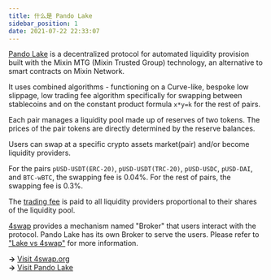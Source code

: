 ```yaml
---
title: 什么是 Pando Lake
sidebar_position: 1
date: 2021-07-22 22:33:07
---
```


[Pando Lake](https://lake.pando.im) is a decentralized protocol for automated liquidity provision built with the Mixin MTG (Mixin Trusted Group) technology, an alternative to smart contracts on Mixin Network.

It uses combined algorithms - functioning on a Curve-like, bespoke low slippage, low trading fee algorithm specifically for swapping between stablecoins and on the constant product formula `x*y=k` for the rest of pairs.

Each pair manages a liquidity pool made up of reserves of two tokens. The prices of the pair tokens are directly determined by the reserve balances.

Users can swap at a specific crypto assets market(pair) and/or become liquidity providers.

For the pairs `pUSD-USDT(ERC-20)`, `pUSD-USDT(TRC-20)`, `pUSD-USDC`, `pUSD-DAI`, and `BTC-wBTC`, the swapping fee is 0.04%. For the rest of pairs, the swapping fee is 0.3%.

The [trading fee](./key-concepts/trading-fee) is paid to all liquidity providers proportional to their shares of the liquidity pool.

[4swap](https://4swap.org) provides a mechanism named "Broker" that users interact with the protocol. Pando Lake  has its own Broker to serve the users. Please refer to ["Lake vs 4swap"](faqs/lake-vs-4swap) for more information.

**→** [Visit 4swap.org](https://4swap.org)  
**→** [Visit Pando Lake](https://lake.pando.im)  



